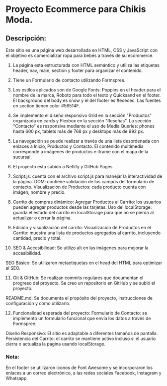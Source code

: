 # Proyecto Ecommerce para Chikis Moda.

## Descripción:
Este sitio es una página web desarrollada en HTML, CSS y JavaScript con el objetivo es comercializar ropa para bebés a través de su ecommerce.

1. La página esta estructurada con HTML semántico y utiliza las etiquetas header, nav, main, section y footer para organizar el contenido.  

2. Tiene un Formulario de contacto utilizando Formspree.

3. Los estilos aplicados son de Google Fonts: Poppins en el header para el nombre de la marca, Roboto para todo el texto y Quicksand en el footer.  El background del body es snow y el del footer es #ececec.  Las fuentes en section tienen color #56514F.

4. Se implemento el diseño responsivo Grid en la sección "Productos" organizada en cards y Flexbox en la sección "Reseñas".  La sección "Contacto" es responsiva mediante el uso de Media Queries: phones hasta 600 px, tablets más de 768 px y desktops más de 992 px.

5. La navegación se puede realizar a través de una lista desordenada con enlaces a Inicio, Productos y Contacto.
El contenido multimedia corresponde a imágenes de productos e iframe con el mapa de la sucursal. 

6. El proyecto esta subido a Netlify y GitHub Pages.

7. Script.js: cuenta con el archivo script.js para manejar la interactividad de la página.
DOM: contiene validación de los campos del formulario de contacto.
Visualización de Productos: cada producto cuenta con imágen, nombre y precio.

8. Carrito de compras dinámico: 
Agregar Productos al Carrito: los usuarios pueden agregar productos desde las tarjetas.
Uso del localStorage: guarda el estado del carrito en localStorage para que no se pierda al actualizar o cerrar la página.

9. Edición y visualización del carrito: 
Visualización de Productos en el Carrito: muestra una lista de productos agregados al carrito, incluyendo cantidad, precio y total.

10. SEO & Accesibilidad:
Se utilizo alt en las imágenes para mejorar la accesibilidad.

SEO Básico:
Se utilizaron metaetiquetas en el head del HTML para optimizar el SEO.

11. Git & GitHub:
Se realizan commits regulares que documentan el progreso del proyecto.
Se creo un repositorio en GitHub y se subió el proyecto.

README.md:
Se documenta el propósito del proyecto, instrucciones de configuración y cómo utilizarlo.

12. Funcionalidad esperada del proyecto:
Formulario de Contacto: se implemento un formulario funcional que envía los datos a través de Formspree.

Diseño Responsivo:
El sitio es adaptable a diferentes tamaños de pantalla.
Persistencia del Carrito: el carrito se mantiene activo incluso si el usuario cierra o actualiza la pagina usando localStorage.






### Nota:

En el footer se utilizaron iconos de Font Awesome y se incorporaron los enlaces a un correo electrónico, a las redes sociales Facebook, Instagram y Whatsapp.









